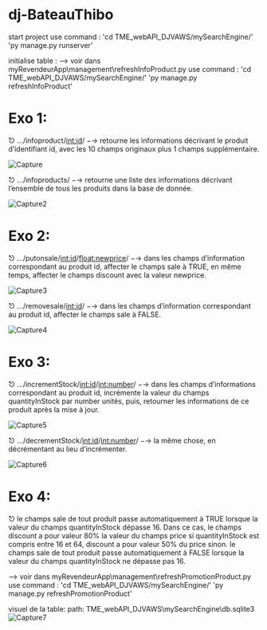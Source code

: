 # dj-BateauThibo
start project
use command : 
'cd TME_webAPI_DJVAWS/mySearchEngine/'
'py manage.py runserver'

initialise table : 
--> voir dans myRevendeurApp\management\refreshInfoProduct.py
use command : 
'cd TME_webAPI_DJVAWS/mySearchEngine/'
'py manage.py refreshInfoProduct'

# Exo 1: #
 ⎋ .../infoproduct/<int:id>/ −→ retourne les informations décrivant le produit d’identifiant id, avec les 10 champs originaux plus 1 champs supplémentaire.
 
![Capture](https://user-images.githubusercontent.com/43207346/110635992-04cf8900-81ac-11eb-99d7-6742757bcfe1.PNG)

 ⎋ .../infoproducts/ −→ retourne une liste des informations décrivant l’ensemble de tous les produits dans la base de donnée.
 
 ![Capture2](https://user-images.githubusercontent.com/43207346/110636444-8b846600-81ac-11eb-9efa-e63486a52af4.PNG)
 
# Exo 2: #
 ⎋ .../putonsale/<int:id>/<float:newprice>/ −→ dans les champs d’information correspondant au
produit id, affecter le champs sale à TRUE, en même temps, affecter le champs discount avec la valeur
newprice.

![Capture3](https://user-images.githubusercontent.com/43207346/110636889-16656080-81ad-11eb-821d-e86f14d69881.PNG)

 ⎋ .../removesale/<int:id>/ −→ dans les champs d’information correspondant au produit id, affecter le
champs sale à FALSE.

![Capture4](https://user-images.githubusercontent.com/43207346/110637188-6ba17200-81ad-11eb-8fdb-05abeda8eaf5.PNG)

 # Exo 3: #
 ⎋ .../incrementStock/<int:id>/<int:number>/ −→ dans les champs d’informations correspondant au
produit id, incrémente la valeur du champs quantityInStock par number unités, puis, retourner les
informations de ce produit après la mise à jour.

![Capture5](https://user-images.githubusercontent.com/43207346/110637490-ba4f0c00-81ad-11eb-9126-c8b895a8726f.PNG)

 ⎋ .../decrementStock/<int:id>/<int:number>/ −→ la même chose, en décrémentant au lieu d’incrémenter.
 
 ![Capture6](https://user-images.githubusercontent.com/43207346/110637663-ee2a3180-81ad-11eb-8969-dc88950f47cc.PNG)

# Exo 4: #
⎋ le champs sale de tout produit passe automatiquement à TRUE lorsque la valeur du champs quantityInStock
dépasse 16. Dans ce cas, le champs discount a pour valeur 80% la valeur du champs price si quantityInStock
est compris entre 16 et 64, discount a pour valeur 50% du price sinon.
le champs sale de tout produit passe automatiquement à FALSE lorsque la valeur du champs quantityInStock
ne dépasse pas 16.

--> voir dans myRevendeurApp\management\refreshPromotionProduct.py
use command : 
'cd TME_webAPI_DJVAWS/mySearchEngine/'
'py manage.py refreshPromotionProduct'

visuel de la table:
path: TME_webAPI_DJVAWS\mySearchEngine\db.sqlite3
![Capture7](https://user-images.githubusercontent.com/43207346/110638690-2716d600-81af-11eb-92ec-b9eb5f789164.PNG)
